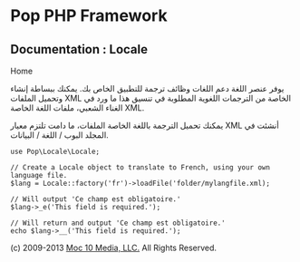 Pop PHP Framework
=================

Documentation : Locale
----------------------

Home

يوفر عنصر اللغة دعم اللغات وظائف ترجمة للتطبيق الخاص بك. يمكنك ببساطة
إنشاء وتحميل الملفات XML الخاصة من الترجمات اللغوية المطلوبة في تنسيق
هذا ما ورد في الغناء الشعبي، ملفات اللغة الخاصة XML.

يمكنك تحميل الترجمة باللغة الخاصة الملفات، ما دامت تلتزم معيار XML أنشئت
في المجلد البوب ​​/ اللغة / البيانات.

    use Pop\Locale\Locale;

    // Create a Locale object to translate to French, using your own language file.
    $lang = Locale::factory('fr')->loadFile('folder/mylangfile.xml);

    // Will output 'Ce champ est obligatoire.'
    $lang->_e('This field is required.');

    // Will return and output 'Ce champ est obligatoire.'
    echo $lang->__('This field is required.');

\(c) 2009-2013 [Moc 10 Media, LLC.](http://www.moc10media.com) All
Rights Reserved.
